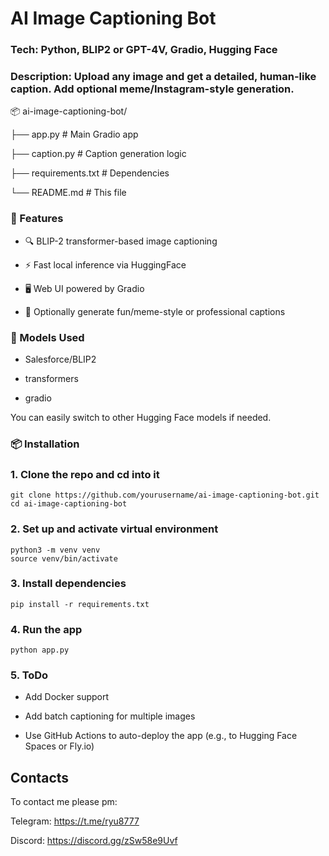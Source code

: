 # AI Image Captioning Bot

### Tech: Python, BLIP2 or GPT-4V, Gradio, Hugging Face
### Description: Upload any image and get a detailed, human-like caption. Add optional meme/Instagram-style generation.


📦 ai-image-captioning-bot/

├── app.py                # Main Gradio app

├── caption.py            # Caption generation logic

├── requirements.txt      # Dependencies

└── README.md             # This file

### 🔧 Features
- 🔍 BLIP-2 transformer-based image captioning

- ⚡ Fast local inference via HuggingFace

- 🖥️ Web UI powered by Gradio

- 🧠 Optionally generate fun/meme-style or professional captions

### 🧠 Models Used
- Salesforce/BLIP2

- transformers

- gradio

You can easily switch to other Hugging Face models if needed.

### 📦 Installation
### 1. Clone the repo and cd into it
```
git clone https://github.com/yourusername/ai-image-captioning-bot.git
cd ai-image-captioning-bot
```
### 2. Set up and activate virtual environment
```
python3 -m venv venv
source venv/bin/activate
```
### 3. Install dependencies
```
pip install -r requirements.txt
```
### 4. Run the app
```
python app.py
```
### 5. ToDo
- Add Docker support

- Add batch captioning for multiple images

- Use GitHub Actions to auto-deploy the app (e.g., to Hugging Face Spaces or Fly.io)

## Contacts
To contact me please pm:

Telegram: https://t.me/ryu8777

Discord: https://discord.gg/zSw58e9Uvf
